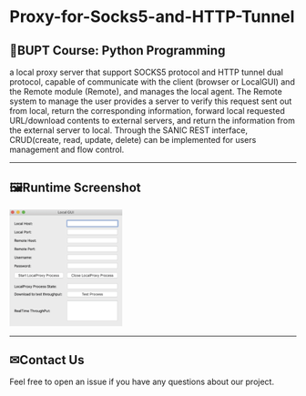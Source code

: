 # Proxy-for-Socks5-and-HTTP-Tunnel
## 📕BUPT Course: Python Programming

a local proxy server that support SOCKS5 protocol and HTTP tunnel dual protocol, capable of communicate with the client (browser or LocalGUI) and the Remote module (Remote), and manages the local agent. The Remote system to manage the user provides a server to verify this request sent out from local, return the corresponding information, forward local requested URL/download contents to external servers, and return the information from the external server to local. Through the SANIC REST interface, CRUD(create, read, update, delete) can be implemented for users management and flow control.

---

## 🖼Runtime Screenshot
<img src="./data/GUI.png" alt="running" style="zoom:20%;" />

---

## ✉Contact Us

Feel free to open an issue if you have any questions about our project.
